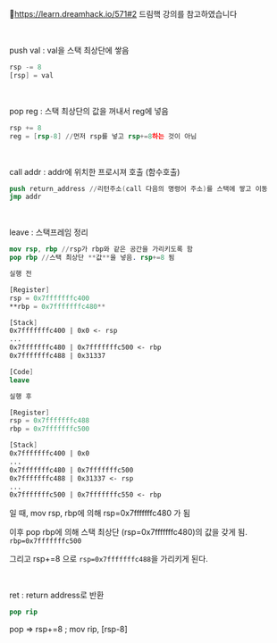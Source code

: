 🔗https://learn.dreamhack.io/571#2 드림핵 강의를 참고하였습니다 

<br>

push val : val을 스택 최상단에 쌓음 

```nasm
rsp -= 8
[rsp] = val
```

<br>

pop reg : 스택 최상단의 값을 꺼내서 reg에 넣음 

```nasm
rsp += 8
reg = [rsp-8] //먼저 rsp를 넣고 rsp+=8하는 것이 아님 
```

<br>

call addr : addr에 위치한 프로시져 호출 (함수호출)

```nasm
push return_address //리턴주소(call 다음의 명령어 주소)를 스택에 쌓고 이동 
jmp addr
```

<br>

leave : 스택프레임 정리

```nasm
mov rsp, rbp //rsp가 rbp와 같은 공간을 가리키도록 함 
pop rbp //스택 최상단 **값**을 넣음. rsp+=8 됨 
```

```nasm
실행 전 

[Register]
rsp = 0x7fffffffc400
**rbp = 0x7fffffffc480**

[Stack]
0x7fffffffc400 | 0x0 <- rsp
...
0x7fffffffc480 | 0x7fffffffc500 <- rbp
0x7fffffffc488 | 0x31337 

[Code]
leave
```

```nasm
실행 후 

[Register]
rsp = 0x7fffffffc488
rbp = 0x7fffffffc500

[Stack]
0x7fffffffc400 | 0x0
...
0x7fffffffc480 | 0x7fffffffc500
0x7fffffffc488 | 0x31337 <- rsp
...
0x7fffffffc500 | 0x7fffffffc550 <- rbp
```

일 때, mov rsp, rbp에 의해 rsp=0x7fffffffc480 가 됨

이후 pop rbp에 의해 스택 최상단 (rsp=0x7fffffffc480)의 값을 갖게 됨. `rbp=0x7fffffffc500`

그리고 rsp+=8 으로 `rsp=0x7fffffffc488`을 가리키게 된다.

<br>

ret : return address로 반환

```nasm
pop rip
```

pop ⇒ rsp+=8  ; mov rip, [rsp-8]
